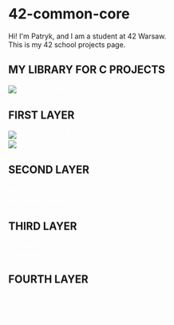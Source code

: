 # 42-common-core

Hi! I'm Patryk, and I am a student at 42 Warsaw.<br/>This is my 42 school projects page.

## MY LIBRARY FOR C PROJECTS
<a href="https://github.com/Zuraw7/42-common-core/tree/main/libft" style="color: white; text-decoration: none;">
  <img src="https://img.icons8.com/color/16/000000/code.png" style="vertical-align:middle;margin-right:12px;" alt="code icon"/>
  libft
</a>

## FIRST LAYER
<a href="https://github.com/Zuraw7/42-common-core/tree/main/ft_printf" style="color: white; text-decoration: none;">
  <img src="https://img.icons8.com/color/16/000000/console.png" style="vertical-align:middle;margin-right:12px;" alt="console icon"/>
  ft_printf
</a><br/>

<a href="https://github.com/Zuraw7/42-common-core/tree/main/get_next_line" style="color: white; text-decoration: none;">
  <img src="https://img.icons8.com/color/16/000000/list.png" style="vertical-align:middle;margin-right:12px;" alt="list icon"/>
  get_next_line
</a>

## SECOND LAYER
<a href="https://github.com/Zuraw7/42-common-core/tree/main/so_long" style="color: white; text-decoration: none;">
🎮 so_long
</a><br/>

<a href="https://github.com/Zuraw7/42-common-core/tree/main/pipex" style="color: white; text-decoration: none;">
  pipex
</a>

<a href="https://github.com/Zuraw7/42-common-core/tree/main/push_swap" style="color: white; text-decoration: none;">
  push_swap
</a>

## THIRD LAYER
<a href="https://github.com/Zuraw7/42-common-core/tree/main/philosophers" style="color: white; text-decoration: none;">
  Philosophers
</a><br />
<a href="https://github.com/Zuraw7/42-common-core/tree/main/minishell" style="color: white; text-decoration: none;">
🐚 Minishell
</a><br />

## FOURTH LAYER
<a href="https://github.com/Zuraw7/42-common-core/tree/main/netpractice" style="color: white; text-decoration: none;">
🌐 NetPractice
</a><br />
<a href="https://github.com/Zuraw7/42-common-core/tree/main/c%2B%2B%20modules" style="color: white; text-decoration: none;">
   C++
</a><br />
<a href="https://github.com/Zuraw7/42-common-core/tree/main/cub3d" style="color: white; text-decoration: none;">
   Cub3D
</a><br />

